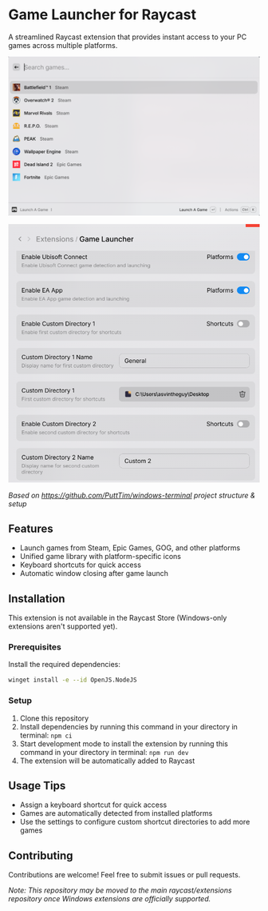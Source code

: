 # Game Launcher for Raycast

A streamlined Raycast extension that provides instant access to your PC games across multiple platforms.

![alt text](./assets/search.png)

![alt text](./assets/settings.png)

*Based on https://github.com/PuttTim/windows-terminal project structure & setup*

## Features

- Launch games from Steam, Epic Games, GOG, and other platforms
- Unified game library with platform-specific icons
- Keyboard shortcuts for quick access
- Automatic window closing after game launch

## Installation

This extension is not available in the Raycast Store (Windows-only extensions aren't supported yet).

### Prerequisites

Install the required dependencies:

```bash
winget install -e --id OpenJS.NodeJS
```

### Setup

1. Clone this repository
2. Install dependencies by running this command in your directory in terminal: `npm ci`
3. Start development mode to install the extension by running this command in your directory in terminal: `npm run dev`
4. The extension will be automatically added to Raycast

## Usage Tips

- Assign a keyboard shortcut for quick access
- Games are automatically detected from installed platforms
- Use the settings to configure custom shortcut directories to add more games

## Contributing

Contributions are welcome! Feel free to submit issues or pull requests. 

*Note: This repository may be moved to the main raycast/extensions repository once Windows extensions are officially supported.*
